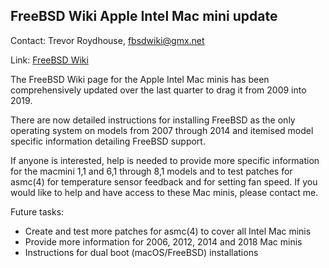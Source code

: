 ## FreeBSD Wiki Apple Intel Mac mini update ##

Contact: Trevor Roydhouse, <fbsdwiki@gmx.net>

Link:	 [FreeBSD Wiki](https://wiki.freebsd.org/IntelMacMini)

The FreeBSD Wiki page for the Apple Intel Mac minis has been comprehensively 
updated over the last quarter to drag it from 2009 into 2019.

There are now detailed instructions for installing FreeBSD as the only 
operating system on models from 2007 through 2014 and itemised model specific 
information detailing FreeBSD support.

If anyone is interested, help is needed to provide more specific information for
the macmini 1,1 and 6,1 through 8,1 models and to test patches for asmc(4) for
temperature sensor feedback and for setting fan speed. If you would like to help 
and have access to these Mac minis, please contact me.

Future tasks:

  * Create and test more patches for asmc(4) to cover all Intel Mac minis
  * Provide more information for 2006, 2012, 2014 and 2018 Mac minis
  * Instructions for dual boot (macOS/FreeBSD) installations

